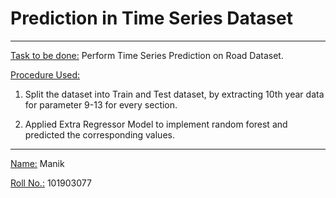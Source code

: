 # Prediction in Time Series Dataset
----------

<ins>Task to be done:</ins> Perform Time Series Prediction on Road Dataset.

<ins>Procedure Used:</ins>

1) Split the dataset into Train and Test dataset, by extracting 10th year data for parameter 9-13 for every section. 

2) Applied Extra Regressor Model to implement random forest and predicted the corresponding values.

----------

<ins>Name:</ins> Manik

<ins>Roll No.:</ins> 101903077
